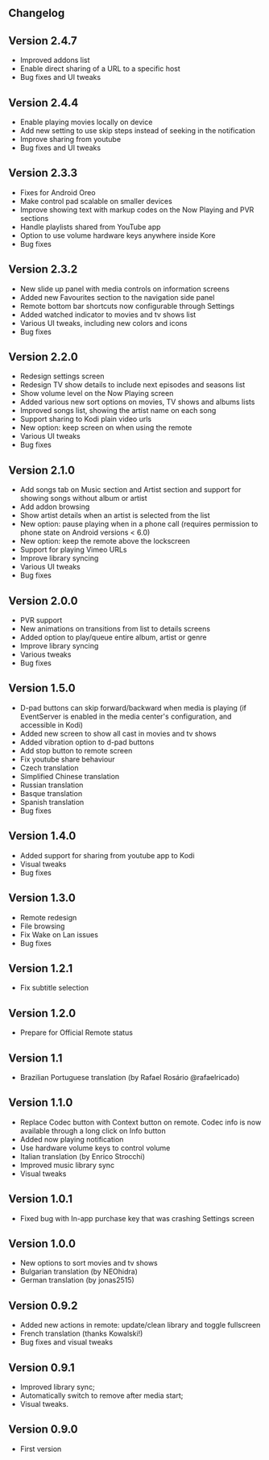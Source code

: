 Changelog
---------

Version 2.4.7
-------------
- Improved addons list
- Enable direct sharing of a URL to a specific host
- Bug fixes and UI tweaks

Version 2.4.4
-------------
- Enable playing movies locally on device
- Add new setting to use skip steps instead of seeking in the notification
- Improve sharing from youtube
- Bug fixes and UI tweaks

Version 2.3.3
-------------
- Fixes for Android Oreo
- Make control pad scalable on smaller devices
- Improve showing text with markup codes on the Now Playing and PVR sections
- Handle playlists shared from YouTube app
- Option to use volume hardware keys anywhere inside Kore
- Bug fixes

Version 2.3.2
-------------
- New slide up panel with media controls on information screens
- Added new Favourites section to the navigation side panel
- Remote bottom bar shortcuts now configurable through Settings
- Added watched indicator to movies and tv shows list
- Various UI tweaks, including new colors and icons
- Bug fixes

Version 2.2.0
-------------
- Redesign settings screen
- Redesign TV show details to include next episodes and seasons list
- Show volume level on the Now Playing screen
- Added various new sort options on movies, TV shows and albums lists
- Improved songs list, showing the artist name on each song
- Support sharing to Kodi plain video urls
- New option: keep screen on when using the remote
- Various UI tweaks
- Bug fixes

Version 2.1.0
-------------
- Add songs tab on Music section and Artist section and support for showing songs without album or artist
- Add addon browsing
- Show artist details when an artist is selected from the list
- New option: pause playing when in a phone call (requires permission to phone state on Android versions < 6.0)
- New option: keep the remote above the lockscreen
- Support for playing Vimeo URLs
- Improve library syncing
- Various UI tweaks
- Bug fixes

Version 2.0.0
-------------
- PVR support
- New animations on transitions from list to details screens
- Added option to play/queue entire album, artist or genre
- Improve library syncing
- Various tweaks
- Bug fixes

Version 1.5.0
-------------
- D-pad buttons can skip forward/backward when media is playing (if EventServer is enabled in the media center's configuration, and accessible in Kodi)
- Added new screen to show all cast in movies and tv shows
- Added vibration option to d-pad buttons
- Add stop button to remote screen
- Fix youtube share behaviour
- Czech translation
- Simplified Chinese translation
- Russian translation
- Basque translation
- Spanish translation
- Bug fixes

Version 1.4.0
-------------
- Added support for sharing from youtube app to Kodi
- Visual tweaks
- Bug fixes

Version 1.3.0
-------------
- Remote redesign
- File browsing
- Fix Wake on Lan issues
- Bug fixes

Version 1.2.1
-------------
- Fix subtitle selection

Version 1.2.0
-------------
- Prepare for Official Remote status

Version 1.1
-----------
- Brazilian Portuguese translation (by Rafael Rosário @rafaelricado)


Version 1.1.0
-------------
- Replace Codec button with Context button on remote. Codec info is now available through a long click on Info button
- Added now playing notification
- Use hardware volume keys to control volume
- Italian translation (by Enrico Strocchi)
- Improved music library sync
- Visual tweaks

Version 1.0.1
-------------
- Fixed bug with In-app purchase key that was crashing Settings screen

Version 1.0.0
-------------
- New options to sort movies and tv shows
- Bulgarian translation (by NEOhidra)
- German translation (by jonas2515)

Version 0.9.2
-------------
- Added new actions in remote: update/clean library and toggle fullscreen
- French translation (thanks Kowalski!)
- Bug fixes and visual tweaks

Version 0.9.1
-------------
- Improved library sync;
- Automatically switch to remove after media start;
- Visual tweaks.

Version 0.9.0
-------------
- First version

